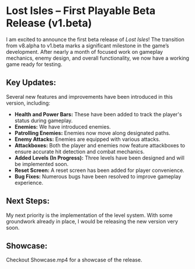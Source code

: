 # Lost Isles – First Playable Beta Release (v1.beta)

I am excited to announce the first beta release of *Lost Isles*! The transition from v8.alpha to v1.beta marks a significant milestone in the game’s development. After nearly a month of focused work on gameplay mechanics, enemy design, and overall functionality, we now have a working game ready for testing.

## Key Updates:
Several new features and improvements have been introduced in this version, including:
- **Health and Power Bars:** These have been added to track the player's status during gameplay.
- **Enemies:** We have introduced enemies.
- **Patrolling Enemies:** Enemies now move along designated paths.
- **Enemy Attacks:** Enemies are equipped with various attacks.
- **Attackboxes:** Both the player and enemies now feature attackboxes to ensure accurate hit detection and combat mechanics.
- **Added Levels (In Progress):** Three levels have been designed and will be implemented soon.
- **Reset Screen:** A reset screen has been added for player convenience.
- **Bug Fixes:** Numerous bugs have been resolved to improve gameplay experience.

## Next Steps:
My next priority is the implementation of the level system. With some groundwork already in place, I would be releasing the new version very soon.

## Showcase:
Checkout Showcase.mp4 for a showcase of the release.
